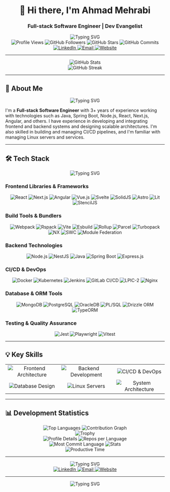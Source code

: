 # <div align="center">👋 Hi there, I'm Ahmad Mehrabi</div>
<div align="center">
  <h3>Full-stack Software Engineer | Dev Evangelist</h3>
  
  <img src="https://readme-typing-svg.herokuapp.com?font=Fira+Code&pause=1000&color=2D9EF7&center=true&vCenter=true&width=600&lines=Full-stack+Software+Engineer;Dev+Evangelist;Tech+Enthusiast" alt="Typing SVG" />
</div>

<div align="center">
  <img src="https://img.shields.io/badge/Profile%20Views-0A0A0A?style=flat-square&logo=github&logoColor=white" alt="Profile Views" />
  <img src="https://img.shields.io/github/followers/mehrabix?label=Followers&style=flat-square&logo=github&logoColor=white" alt="GitHub Followers" />
  <img src="https://img.shields.io/github/stars/mehrabix?label=Stars&style=flat-square&logo=github&logoColor=white" alt="GitHub Stars" />
  <img src="https://img.shields.io/badge/Commits-0A0A0A?style=flat-square&logo=github&logoColor=white" alt="GitHub Commits" />
</div>

<div align="center">
  <a href="https://www.linkedin.com/in/mehrabix">
    <img src="https://img.shields.io/badge/LinkedIn-0077B5?style=flat-square&logo=linkedin&logoColor=white" alt="LinkedIn" />
  </a>
  <a href="mailto:mehrabi@post.com">
    <img src="https://img.shields.io/badge/Email-D14836?style=flat-square&logo=gmail&logoColor=white" alt="Email" />
  </a>
  <a href="https://mehrabix.dev">
    <img src="https://img.shields.io/badge/Website-2D9EF7?style=flat-square&logo=firefox&logoColor=white" alt="Website" />
  </a>
</div>

---

<div align="center">
  <img src="https://github-readme-stats.vercel.app/api?username=mehrabix&show_icons=true&theme=radical&hide_border=true&include_all_commits=true&count_private=true" alt="GitHub Stats" />
</div>

<div align="center">
  <img src="https://streak-stats.demolab.com?user=mehrabix&theme=radical&hide_border=true&date_format=M%20j%5B%2C%20Y%5D" alt="GitHub Streak" />
</div>

---

## 🚀 About Me

<div align="center">
  <img src="https://readme-typing-svg.herokuapp.com?font=Fira+Code&pause=1000&color=2D9EF7&center=true&vCenter=true&width=600&lines=Building+scalable+applications;Creating+beautiful+user+interfaces;Optimizing+performance" alt="Typing SVG" />
</div>

I'm a **Full-stack Software Engineer** with 3+ years of experience working with technologies such as Java, Spring Boot, Node.js, React, Next.js, Angular, and others. I have experience in developing and integrating frontend and backend systems and designing scalable architectures. I'm also skilled in building and managing CI/CD pipelines, and I'm familiar with managing Linux servers and services.

---

## 🛠️ Tech Stack

<div align="center">
  <img src="https://readme-typing-svg.herokuapp.com?font=Fira+Code&pause=1000&color=2D9EF7&center=true&vCenter=true&width=600&lines=Frontend+Technologies;Backend+Technologies;DevOps+Tools;Database+Systems" alt="Typing SVG" />
</div>

### Frontend Libraries & Frameworks
<div align="center">
  <img src="https://img.shields.io/badge/React-61DAFB?style=flat-square&logo=react&logoColor=black" alt="React" />
  <img src="https://img.shields.io/badge/Next.js-000000?style=flat-square&logo=nextdotjs&logoColor=white" alt="Next.js" />
  <img src="https://img.shields.io/badge/Angular-DD0031?style=flat-square&logo=angular&logoColor=white" alt="Angular" />
  <img src="https://img.shields.io/badge/Vue.js-4FC08D?style=flat-square&logo=vue.js&logoColor=white" alt="Vue.js" />
  <img src="https://img.shields.io/badge/Svelte-FF3E00?style=flat-square&logo=svelte&logoColor=white" alt="Svelte" />
  <img src="https://img.shields.io/badge/SolidJS-2C4F7C?style=flat-square&logo=solid&logoColor=white" alt="SolidJS" />
  <img src="https://img.shields.io/badge/Astro-FF5A03?style=flat-square&logo=astro&logoColor=white" alt="Astro" />
  <img src="https://img.shields.io/badge/Lit-324FFF?style=flat-square&logo=lit&logoColor=white" alt="Lit" />
  <img src="https://img.shields.io/badge/StencilJS-FF3E00?style=flat-square&logo=stencil&logoColor=white" alt="StencilJS" />
</div>

### Build Tools & Bundlers
<div align="center">
  <img src="https://img.shields.io/badge/Webpack-8DD6F9?logo=webpack&logoColor=black" alt="Webpack" />
  <img src="https://img.shields.io/badge/Rspack-FECC00?logo=rspack&logoColor=black" alt="Rspack" />
  <img src="https://img.shields.io/badge/Vite-646CFF?logo=vite&logoColor=white" alt="Vite" />
  <img src="https://img.shields.io/badge/Esbuild-FFCF00?logo=esbuild&logoColor=black" alt="Esbuild" />
  <img src="https://img.shields.io/badge/Rollup-EC4A3F?logo=rollup.js&logoColor=white" alt="Rollup" />
  <img src="https://img.shields.io/badge/Parcel-FFCC00?logo=parcel&logoColor=black" alt="Parcel" />
  <img src="https://img.shields.io/badge/Turbopack-000000?logo=vercel&logoColor=white" alt="Turbopack" />
  <img src="https://img.shields.io/badge/NX-143055?logo=nx&logoColor=white" alt="NX" />
  <img src="https://img.shields.io/badge/SWC-FB5C00?logo=rust&logoColor=white" alt="SWC" />
  <img src="https://img.shields.io/badge/Module%20Federation-FF6C37?logo=webpack&logoColor=white" alt="Module Federation" />
</div>

### Backend Technologies
<div align="center">
  <img src="https://img.shields.io/badge/Node.js-339933?logo=node.js&logoColor=white" alt="Node.js" />
  <img src="https://img.shields.io/badge/NestJS-E0234E?logo=nestjs&logoColor=white" alt="NestJS" />
  <img src="https://img.shields.io/badge/Java-007396?logo=java&logoColor=white" alt="Java" />
  <img src="https://img.shields.io/badge/Spring%20Boot-6DB33F?logo=spring&logoColor=white" alt="Spring Boot" />
  <img src="https://img.shields.io/badge/Express-000000?logo=express&logoColor=white" alt="Express.js" />
</div>

### CI/CD & DevOps
<div align="center">
  <img src="https://img.shields.io/badge/Docker-2496ED?logo=docker&logoColor=white" alt="Docker" />
  <img src="https://img.shields.io/badge/Kubernetes-326CE5?logo=kubernetes&logoColor=white" alt="Kubernetes" />
  <img src="https://img.shields.io/badge/Jenkins-D24939?logo=jenkins&logoColor=white" alt="Jenkins" />
  <img src="https://img.shields.io/badge/GitLab%20CI-330F63?logo=gitlab&logoColor=white" alt="GitLab CI/CD" />
  <img src="https://img.shields.io/badge/LPIC-2-6C6C6C?logo=lpi&logoColor=white" alt="LPIC-2" />
  <img src="https://img.shields.io/badge/Nginx-009639?logo=nginx&logoColor=white" alt="Nginx" />
</div>

### Database & ORM Tools
<div align="center">
  <img src="https://img.shields.io/badge/MongoDB-47A248?logo=mongodb&logoColor=white" alt="MongoDB" />
  <img src="https://img.shields.io/badge/PostgreSQL-336791?logo=postgresql&logoColor=white" alt="PostgreSQL" />
  <img src="https://img.shields.io/badge/OracleDB-F80000?logo=oracle&logoColor=white" alt="OracleDB" />
  <img src="https://img.shields.io/badge/PL%2FSQL-F80000?logo=oracle&logoColor=white" alt="PL/SQL" />
  <img src="https://img.shields.io/badge/Drizzle-4F8BFA?logo=drizzle&logoColor=white" alt="Drizzle ORM" />
  <img src="https://img.shields.io/badge/TypeORM-E86B5A?logo=typeorm&logoColor=white" alt="TypeORM" />
</div>

### Testing & Quality Assurance
<div align="center">
  <img src="https://img.shields.io/badge/Jest-000000?logo=jest&logoColor=white" alt="Jest" />
  <img src="https://img.shields.io/badge/Playwright-2B3A3A?logo=playwright&logoColor=white" alt="Playwright" />
  <img src="https://img.shields.io/badge/Vitest-6F57FF?logo=vitest&logoColor=white" alt="Vitest" />
</div>

---

## 💡 Key Skills

<div align="center">
  <table>
    <tr>
      <td align="center">
        <img src="https://img.shields.io/badge/Frontend%20Architecture-61DAFB?style=flat-square&logo=react&logoColor=black" alt="Frontend Architecture" />
      </td>
      <td align="center">
        <img src="https://img.shields.io/badge/Backend%20Development-339933?style=flat-square&logo=node.js&logoColor=white" alt="Backend Development" />
      </td>
      <td align="center">
        <img src="https://img.shields.io/badge/CI%2FCD%20%26%20DevOps-2496ED?style=flat-square&logo=docker&logoColor=white" alt="CI/CD & DevOps" />
      </td>
    </tr>
    <tr>
      <td align="center">
        <img src="https://img.shields.io/badge/Database%20Design-47A248?style=flat-square&logo=mongodb&logoColor=white" alt="Database Design" />
      </td>
      <td align="center">
        <img src="https://img.shields.io/badge/Linux%20Servers-009639?style=flat-square&logo=nginx&logoColor=white" alt="Linux Servers" />
      </td>
      <td align="center">
        <img src="https://img.shields.io/badge/System%20Architecture-6DB33F?style=flat-square&logo=spring&logoColor=white" alt="System Architecture" />
      </td>
    </tr>
  </table>
</div>

---

## 📊 Development Statistics

<div align="center">
  <img src="https://github-readme-stats.vercel.app/api/top-langs/?username=mehrabix&layout=compact&theme=radical&hide_border=true" alt="Top Languages" />
  <img src="https://github-readme-activity-graph.vercel.app/graph?username=mehrabix&theme=radical&hide_border=true" alt="Contribution Graph" />
</div>

<div align="center">
  <img src="https://github-profile-trophy.vercel.app/?username=mehrabix&theme=radical&no-frame=true&column=7&margin-w=15&margin-h=15" alt="Trophy" />
</div>

<div align="center">
  <img src="https://github-profile-summary-cards.vercel.app/api/cards/profile-details?username=mehrabix&theme=radical" alt="Profile Details" />
  <img src="https://github-profile-summary-cards.vercel.app/api/cards/repos-per-language?username=mehrabix&theme=radical" alt="Repos per Language" />
</div>

<div align="center">
  <img src="https://github-profile-summary-cards.vercel.app/api/cards/most-commit-language?username=mehrabix&theme=radical" alt="Most Commit Language" />
  <img src="https://github-profile-summary-cards.vercel.app/api/cards/stats?username=mehrabix&theme=radical" alt="Stats" />
</div>

<div align="center">
  <img src="https://github-profile-summary-cards.vercel.app/api/cards/productive-time?username=mehrabix&theme=radical&utcOffset=8" alt="Productive Time" />
</div>

---

<div align="center">
  <img src="https://readme-typing-svg.herokuapp.com?font=Fira+Code&pause=1000&color=2D9EF7&center=true&vCenter=true&width=600&lines=Let's+connect+and+create+something+amazing!;Feel+free+to+reach+out+for+any+questions" alt="Typing SVG" />
</div>

<div align="center">
  <a href="https://www.linkedin.com/in/mehrabix">
    <img src="https://img.shields.io/badge/LinkedIn-0077B5?style=for-the-badge&logo=linkedin&logoColor=white" alt="LinkedIn" />
  </a>
  <a href="mailto:mehrabi@post.com">
    <img src="https://img.shields.io/badge/Email-D14836?style=for-the-badge&logo=gmail&logoColor=white" alt="Email" />
  </a>
  <a href="https://mehrabix.dev">
    <img src="https://img.shields.io/badge/Website-2D9EF7?style=for-the-badge&logo=firefox&logoColor=white" alt="Website" />
  </a>
</div>

---

<div align="center">
  <img src="https://readme-typing-svg.herokuapp.com?font=Fira+Code&pause=1000&color=2D9EF7&center=true&vCenter=true&width=600&lines=Thanks+for+visiting+my+profile!;Feel+free+to+star+my+repositories" alt="Typing SVG" />
</div>
